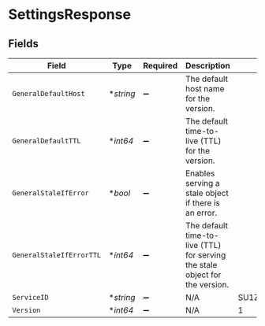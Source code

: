 # SettingsResponse


## Fields

| Field                                                                        | Type                                                                         | Required                                                                     | Description                                                                  | Example                                                                      |
| ---------------------------------------------------------------------------- | ---------------------------------------------------------------------------- | ---------------------------------------------------------------------------- | ---------------------------------------------------------------------------- | ---------------------------------------------------------------------------- |
| `GeneralDefaultHost`                                                         | **string*                                                                    | :heavy_minus_sign:                                                           | The default host name for the version.                                       |                                                                              |
| `GeneralDefaultTTL`                                                          | **int64*                                                                     | :heavy_minus_sign:                                                           | The default time-to-live (TTL) for the version.                              |                                                                              |
| `GeneralStaleIfError`                                                        | **bool*                                                                      | :heavy_minus_sign:                                                           | Enables serving a stale object if there is an error.                         |                                                                              |
| `GeneralStaleIfErrorTTL`                                                     | **int64*                                                                     | :heavy_minus_sign:                                                           | The default time-to-live (TTL) for serving the stale object for the version. |                                                                              |
| `ServiceID`                                                                  | **string*                                                                    | :heavy_minus_sign:                                                           | N/A                                                                          | SU1Z0isxPaozGVKXdv0eY                                                        |
| `Version`                                                                    | **int64*                                                                     | :heavy_minus_sign:                                                           | N/A                                                                          | 1                                                                            |